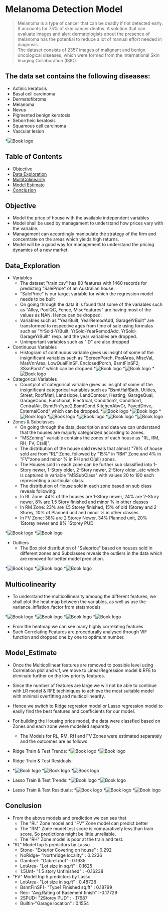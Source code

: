 # Melanoma Detection Model 
> Melanoma is a type of cancer that can be deadly if not detected early. It accounts for 75% of skin cancer deaths. A solution that can evaluate images and alert dermatologists about the presence of melanoma has the potential to reduce a lot of manual effort needed in diagnosis.  
> The dataset consists of 2357 images of malignant and benign oncological diseases, which were formed from the International Skin Imaging Collaboration (ISIC). 

## The data set contains the following diseases:
* Actinic keratosis
* Basal cell carcinoma
* Dermatofibroma
* Melanoma
* Nevus
* Pigmented benign keratosis
* Seborrheic keratosis
* Squamous cell carcinoma
* Vascular lesion
> 
>

*![Book logo](/pricing1.jpg)

## Table of Contents
* [Objective](#Objective)
* [Data Exploration](#Data_Exploration)
* [MultiColinearity](#Multicolinearity)
* [Model Estimate](#Model_Estimate)
* [Conclusion](#Conclusion)

<!-- You can include any other section that is pertinent to your problem -->

## Objective
- Model the price of house with the available independent variables
- Model shall be used by managament to understand how prices vary with the variable.
- Management can accordingly manipulate the strategy of the firm and concentrate on the areas which yields high returns.
- Model will be a good way for management to understand the pricing dynamics of a new market.
<!-- You don't have to answer all the questions - just the ones relevant to your project. -->

## Data_Exploration
-  Variables
    -   The dataset "train.csv" has 80 features with 1460 records for predicting "SalePrice" of an Australian house. 
    -   "SalePrice" is our target variable for which the regression model needs to be built
    -   On going through the data it is found that some of the variables such as "Alley, PoolQC, Fence, MiscFeatures" are having most of the values as NAN. Hence can be dropped. 
    -   Variables such as "YearBuilt, YearRemodAdd, GarageYrBuilt" are transformed to respective ages from time of sale using formulas such as  "YrSold-YrBuilt, YrSold-YearRemodAdd, YrSold-GarageYrBuilt" resp. and the year variables are dropped. 
    -   Unimportant variables such as "ID" are also dropped
-   Continuous Variables
    -   Histogram of continuous variable gives us insight of some of the insignificant variables such as "ScreenPorch, PoolArea, MiscVal, MasVnrArea, LowQualFinSF, EnclosedPorch, BsmtFinSF2, 3SsnPorch" which can be dropped
*![Book logo](/cont1.PNG)
*![Book logo](/cont2.PNG)
*![Book logo](/cont3.PNG)
-   Categorical Variables
    -   Countplot of categorical variable gives us insight of some of the insignificant categorical variables such as "BsmtHalfBath, Utlities, Street, RoofMatl, Landslope, LandContour, Heating, GarageQual, GarageCond, Functional, Electrical, Condition2, Condition1, CentralAir, BsmtFinType2,BsmtCond,KitchenAbvGr, PavedDrive, ExternalCond" which can be dropped.
*![Book logo](/cat1.PNG)
*![Book logo](/cat2.PNG)
*![Book logo](/cat3.PNG)
*![Book logo](/cat4.PNG)
*![Book logo](/cat5.PNG)
*![Book logo](/cat6.PNG)
*![Book logo](/cat7.PNG)
-  Zones & Subclasses
    -   On going through the data_description and data we can understand that the houses are majorly categorized according to zones. 
    -   "MSZoning" variable contains the zones of each house as "RL, RM, RH, FV, C(all)". 
    -   The distribution of the house sold reveals that almost "79% of house sold are from "RL" Zone, followed by "15%" in "RM" Zone and 4% in "FV"zone and minor % in RH and C(all) zones.
    -   The Houses sold in each zone can be further sub classified into 1-Story newer, 1-Story older, 2-Story newer, 2-Story older...etc which is captured in variable "MSSubClass" with values 20 to 190 each representing a particular class.
    -   The distribution of House sold in each zone based on sub class reveals following: 
    -   In RL Zone: 44% of the houses are 1-Story newer, 24% are 2-Story newer, 8% are 1.5 Story finished and minor % in other classes
    -   In RM Zone: 23% are 1.5 Storey finished, 15% of old 1Storey and 2 Storey, 10% of Planned unit and minor % in other classes
    -   In FV Zone: 38% are 2 Storey Newer, 34% Planned unit, 20% 1Storey newer and 8% 1Storey PUD

*![Book logo](/zone1.PNG)
*![Book logo](/zone2.PNG)
-  Outliers   
    -   The Box plot distribution of "Saleprice" based on houses sold in different zones and Subclasses reveals the outliers in the data which are removed for better model prediction.

*![Book logo](/mssub1.PNG)
*![Book logo](/mssub2.PNG)
*![Book logo](/mssub3.PNG) 


## Multicolinearity
- To understand the multicollinearity amoung the different features, we shall plot the heat map between the variables, as well as use the variance_inflation_factor from statsmodels

*![Book logo](/corr1.PNG)
*![Book logo](/corr2.PNG)
*![Book logo](/vif1.PNG)
*![Book logo](/vif2.PNG)
    
- From the heatmap we can see many highly correlating features 
- Such Correlating Features are procedurally analysed through VIF function and dropped one by one to optimum number.

## Model_Estimate
- Once the Multicollinear features are removed to possible level using Correlation plot and vif, we move to LinearRegression model & RFE to eliminate further on the low priority features.
- Since the number of features are large we will not be able to continue with LR model & RFE techiniques to achieve the most suitable model with minimal overfitting and multicollinearity.
- Hence we switch to Ridge regresion model or Lasso regression model to easily find the best features and coefficients for our model.
- For building the Housing price model, the data were classfied based on Zones and each zone were modelled separetly.
    - The Models for RL, RM, RH and FV Zones were estimated separately and the outcomes are as follows

- Ridge Train & Test Trends:
*![Book logo](/ridgetr2.PNG)
*![Book logo](/ridgetst3.PNG)

- Ridge Train & Test Residuals:
- *![Book logo](/ridgetr1.PNG)
*![Book logo](/ridgetst1.PNG)
*![Book logo](/ridgetst2.PNG)

- Lasso Train & Test Trends:
*![Book logo](/lassotr2.PNG)
*![Book logo](/lassotst3.PNG)
     
- Lasso Train & Test Residuals:
*![Book logo](/lassotr1.PNG)
*![Book logo](/lassotst1.PNG)
*![Book logo](/lassotst2.PNG)
  
## Conclusion
   -   From the above models and prediction we can see that 
        - The "RL" Zone model and "FV" Zone model can predict better
        - The "RM" Zone model test score is comparatively less than train score. So predictions might be little unreliable.
        - The "RH" Zone model is poor at the train and test.
   -   "RL" Model top 5 predictors by Lasso
        - Stone- "Exterior Covering on house"   : 0.292
        - NoRidge- "Northridge locality"        : 0.2236
        - Gambrel- "Gabrel roof"                : 0.1635
        - LotArea- "Lot size in sq.ft"          : 0.1625
        - 1.5Unf- "1.5 story Unfinished"        : -0.16238
  -    "FV" Model top 5 predictors by Lasso
        - LotArea- "Lot size in sq.ft"          : 0.48728
        - BsmtFinSF1- "Type1 Finished sq.ft"    : 0.18799
        - Rec- "Avg.Rating of Basement finish"  :-0.17729
        - 2SPUD- "2Storey PUD"                  : -.17687
        - Builtin-"Garage location"             : 0.1554
<!-- You don't have to answer all the questions - just the ones relevant to your project. -->
